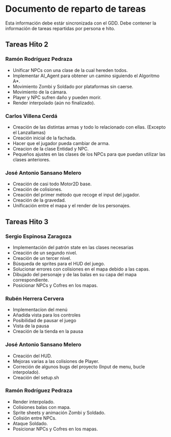 # Documento de reparto de tareas
Esta información debe estár sincronizada con el GDD. Debe contener la información de tareas repartidas por persona e hito.

## Tareas Hito 2

### Ramón Rodríguez Pedraza
- Unificar NPCs con una clase de la cual hereden todos.
- Implementar AI_Agent para obtener un camino siguiendo el Algoritmo A*.
- Movimiento Zombi y Soldado por plataformas sin caerse.
- Movimiento de la cámara.
- Player y NPC sufren daño y pueden morir.
- Render interpolado (aún no finalizado).

### Carlos Villena Cerdá
- Creación de las distintas armas y todo lo relacionado con ellas. (Excepto el Lanzallamas)
- Creación inicial de la fachada.
- Hacer que el jugador pueda cambiar de arma.
- Creacion de la clase Entidad y NPC.
- Pequeños ajustes en las clases de los NPCs para que puedan utilizar las clases anteriores.

### José Antonio Sansano Melero
- Creación de casi todo Motor2D base.
- Creación de colisiones.
- Creación del primer método que recoge el input del jugador.
- Creación de la gravedad.
- Unificación entre el mapa y el render de los personajes.

## Tareas Hito 3

### Sergio Espinosa Zaragoza
- Implementación del patrón state en las clases necesarias
- Creación de un segundo nivel.
- Creación de un tercer nivel.
- Búsqueda de sprites para el HUD del juego.
- Solucionar errores con colisiones en el mapa debido a las capas.
- Dibujado del personaje y de las balas en su capa del mapa correspondiente.
- Posicionar NPCs y Cofres en los mapas.

### Rubén Herrera Cervera
- Implementacíon del menú
- Añadida vista para los controles
- Posibilidad de pausar el juego
- Vista de la pausa
- Creación de la tienda en la pausa

### José Antonio Sansano Melero
- Creación del HUD.
- Mejoras varias a las colisiones de Player.
- Correción de algunos bugs del proyecto (Input de menu, bucle interpolado).
- Creación del setup.sh

### Ramón Rodríguez Pedraza
- Render interpolado.
- Colisiones balas con mapa.
- Sprite sheets y animación Zombi y Soldado.
- Colisión entre NPCs.
- Ataque Soldado.
- Posicionar NPCs y Cofres en los mapas.